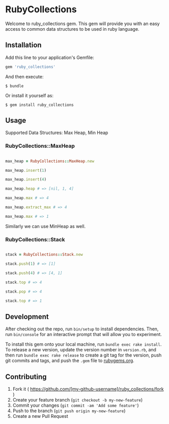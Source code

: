 # RubyCollections

Welcome to ruby_collections gem. This gem will provide you with an easy access to common data structures to be used in ruby language.

## Installation

Add this line to your application's Gemfile:

```ruby
gem 'ruby_collections'
```

And then execute:

    $ bundle

Or install it yourself as:

    $ gem install ruby_collections

## Usage

Supported Data Structures: Max Heap, Min Heap

### RubyCollections::MaxHeap

```ruby

max_heap = RubyCollections::MaxHeap.new

max_heap.insert(1)

max_heap.insert(4)

max_heap.heap # => [nil, 1, 4]

max_heap.max # => 4

max_heap.extract_max # => 4

max_heap.max # => 1

```

Similarly we can use MinHeap as well.

### RubyCollections::Stack

```ruby

stack = RubyCollections::Stack.new

stack.push(1) # => [1]

stack.push(4) # => [4, 1]

stack.top # => 4

stack.pop # => 4

stack.top # => 1

```

## Development

After checking out the repo, run `bin/setup` to install dependencies. Then, run `bin/console` for an interactive prompt that will allow you to experiment.

To install this gem onto your local machine, run `bundle exec rake install`. To release a new version, update the version number in `version.rb`, and then run `bundle exec rake release` to create a git tag for the version, push git commits and tags, and push the `.gem` file to [rubygems.org](https://rubygems.org).

## Contributing

1. Fork it ( https://github.com/[my-github-username]/ruby_collections/fork )
2. Create your feature branch (`git checkout -b my-new-feature`)
3. Commit your changes (`git commit -am 'Add some feature'`)
4. Push to the branch (`git push origin my-new-feature`)
5. Create a new Pull Request

